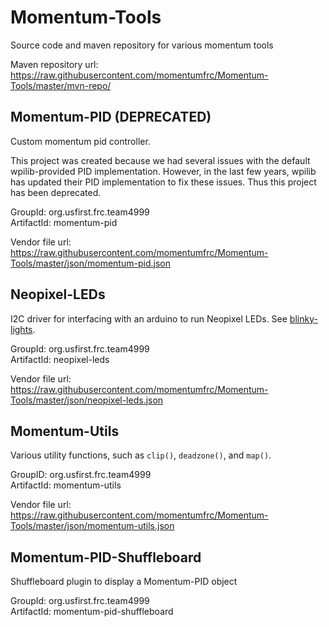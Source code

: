 # Momentum-Tools
Source code and maven repository for various momentum tools

Maven repository url: https://raw.githubusercontent.com/momentumfrc/Momentum-Tools/master/mvn-repo/

## Momentum-PID (**DEPRECATED**)

Custom momentum pid controller.

This project was created because we had several issues with the default
wpilib-provided PID implementation. However, in the last few years,
wpilib has updated their PID implementation to fix these issues. Thus
this project has been deprecated.

GroupId: org.usfirst.frc.team4999 \
ArtifactId: momentum-pid

Vendor file url: https://raw.githubusercontent.com/momentumfrc/Momentum-Tools/master/json/momentum-pid.json

## Neopixel-LEDs
I2C driver for interfacing with an arduino to run Neopixel LEDs. See [blinky-lights](https://github.com/momentumfrc/blinky-lights).

GroupId: org.usfirst.frc.team4999 \
ArtifactId: neopixel-leds

Vendor file url: https://raw.githubusercontent.com/momentumfrc/Momentum-Tools/master/json/neopixel-leds.json

## Momentum-Utils
Various utility functions, such as `clip()`, `deadzone()`, and `map()`.

GroupID: org.usfirst.frc.team4999 \
ArtifactId: momentum-utils

Vendor file url: https://raw.githubusercontent.com/momentumfrc/Momentum-Tools/master/json/momentum-utils.json

## Momentum-PID-Shuffleboard
Shuffleboard plugin to display a Momentum-PID object

GroupId: org.usfirst.frc.team4999 \
ArtifactId: momentum-pid-shuffleboard
